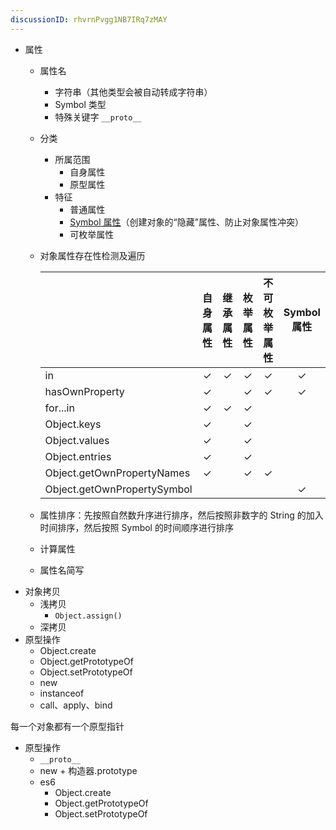 ```yaml
---
discussionID: rhvrnPvgg1NB7IRq7zMAY
---
```

- 属性
  - 属性名
    - 字符串（其他类型会被自动转成字符串）
    - Symbol 类型
    - 特殊关键字 `__proto__`
  - 分类
    - 所属范围
      - 自身属性
      - 原型属性
    - 特征
      - 普通属性
      - [Symbol 属性](https://zh.javascript.info/symbol#yin-cang-shu-xing)（创建对象的“隐藏”属性、防止对象属性冲突）
      - 可枚举属性
  - 对象属性存在性检测及遍历

    |                             | 自身属性 | 继承属性 | 枚举属性 | 不可枚举属性 | Symbol 属性 |
    | --------------------------- | :------: | :------: | :------: | :----------: | :---------: |
    | in                          |    ✓     |    ✓     |    ✓     |      ✓       |      ✓      |
    | hasOwnProperty              |    ✓     |          |    ✓     |      ✓       |      ✓      |
    | for...in                    |    ✓     |    ✓     |    ✓     |              |             |
    | Object.keys                 |    ✓     |          |    ✓     |              |             |
    | Object.values               |    ✓     |          |    ✓     |              |             |
    | Object.entries              |    ✓     |          |    ✓     |              |             |
    | Object.getOwnPropertyNames  |    ✓     |          |    ✓     |      ✓       |             |
    | Object.getOwnPropertySymbol |          |          |          |              |      ✓      |

  - 属性排序：先按照自然数升序进行排序，然后按照非数字的 String 的加入时间排序，然后按照 Symbol 的时间顺序进行排序
  - 计算属性
  - 属性名简写
- 对象拷贝
  - 浅拷贝
    - `Object.assign()`
  - 深拷贝
- 原型操作
  - Object.create
  - Object.getPrototypeOf
  - Object.setPrototypeOf
  - new
  - instanceof
  - call、apply、bind


每一个对象都有一个原型指针
- 原型操作
  - `__proto__`
  - new + 构造器.prototype
  - es6
    - Object.create
    - Object.getPrototypeOf
    - Object.setPrototypeOf